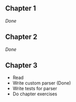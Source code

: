 ## Chapter 1

_Done_

## Chapter 2

_Done_

## Chapter 3

* Read
* Write custom parser (Done)
* Write tests for parser
* Do chapter exercises